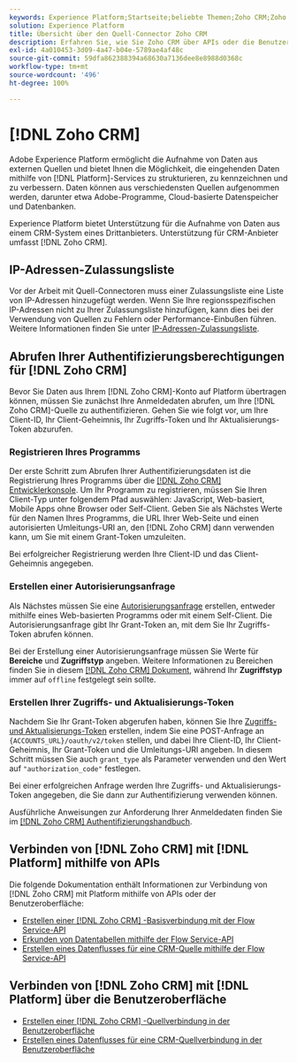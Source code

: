 ```yaml
---
keywords: Experience Platform;Startseite;beliebte Themen;Zoho CRM;Zoho crm;Zoho;Zoho
solution: Experience Platform
title: Übersicht über den Quell-Connector Zoho CRM
description: Erfahren Sie, wie Sie Zoho CRM über APIs oder die Benutzeroberfläche mit Adobe Experience Platform verbinden.
exl-id: 4a010453-3d09-4a47-b04e-5789ae4af48c
source-git-commit: 59dfa862388394a68630a7136dee8e8988d0368c
workflow-type: tm+mt
source-wordcount: '496'
ht-degree: 100%

---
```


# [!DNL Zoho CRM]

Adobe Experience Platform ermöglicht die Aufnahme von Daten aus externen Quellen und bietet Ihnen die Möglichkeit, die eingehenden Daten mithilfe von [!DNL Platform]-Services zu strukturieren, zu kennzeichnen und zu verbessern. Daten können aus verschiedensten Quellen aufgenommen werden, darunter etwa Adobe-Programme, Cloud-basierte Datenspeicher und Datenbanken.

Experience Platform bietet Unterstützung für die Aufnahme von Daten aus einem CRM-System eines Drittanbieters. Unterstützung für CRM-Anbieter umfasst [!DNL Zoho CRM].

## IP-Adressen-Zulassungsliste

Vor der Arbeit mit Quell-Connectoren muss einer Zulassungsliste eine Liste von IP-Adressen hinzugefügt werden. Wenn Sie Ihre regionsspezifischen IP-Adressen nicht zu Ihrer Zulassungsliste hinzufügen, kann dies bei der Verwendung von Quellen zu Fehlern oder Performance-Einbußen führen. Weitere Informationen finden Sie unter [IP-Adressen-Zulassungsliste](../../ip-address-allow-list.md).

## Abrufen Ihrer Authentifizierungsberechtigungen für [!DNL Zoho CRM]

Bevor Sie Daten aus Ihrem [!DNL Zoho CRM]-Konto auf Platform übertragen können, müssen Sie zunächst Ihre Anmeldedaten abrufen, um Ihre [!DNL Zoho CRM]-Quelle zu authentifizieren. Gehen Sie wie folgt vor, um Ihre Client-ID, Ihr Client-Geheimnis, Ihr Zugriffs-Token und Ihr Aktualisierungs-Token abzurufen.

### Registrieren Ihres Programms

Der erste Schritt zum Abrufen Ihrer Authentifizierungsdaten ist die Registrierung Ihres Programms über die [[!DNL Zoho CRM] Entwicklerkonsole](https://accounts.zoho.com/). Um Ihr Programm zu registrieren, müssen Sie Ihren Client-Typ unter folgendem Pfad auswählen: JavaScript, Web-basiert, Mobile Apps ohne Browser oder Self-Client. Geben Sie als Nächstes Werte für den Namen Ihres Programms, die URL Ihrer Web-Seite und einen autorisierten Umleitungs-URI an, den [!DNL Zoho CRM] dann verwenden kann, um Sie mit einem Grant-Token umzuleiten.

Bei erfolgreicher Registrierung werden Ihre Client-ID und das Client-Geheimnis angegeben.

### Erstellen einer Autorisierungsanfrage

Als Nächstes müssen Sie eine [Autorisierungsanfrage](https://www.zoho.com/crm/developer/docs/api/v2/auth-request.html) erstellen, entweder mithilfe eines Web-basierten Programms oder mit einem Self-Client. Die Autorisierungsanfrage gibt Ihr Grant-Token an, mit dem Sie Ihr Zugriffs-Token abrufen können.

Bei der Erstellung einer Autorisierungsanfrage müssen Sie Werte für **Bereiche** und **Zugriffstyp** angeben. Weitere Informationen zu Bereichen finden Sie in diesem [[!DNL Zoho CRM] Dokument](https://www.zoho.com/crm/developer/docs/api/v2/scopes.html), während Ihr **Zugriffstyp** immer auf `offline` festgelegt sein sollte.

### Erstellen Ihrer Zugriffs- und Aktualisierungs-Token

Nachdem Sie Ihr Grant-Token abgerufen haben, können Sie Ihre [Zugriffs- und Aktualisierungs-Token](https://www.zoho.com/crm/developer/docs/api/v2/access-refresh.html) erstellen, indem Sie eine POST-Anfrage an `{ACCOUNTS_URL}/oauth/v2/token` stellen, und dabei Ihre Client-ID, Ihr Client-Geheimnis, Ihr Grant-Token und die Umleitungs-URI angeben. In diesem Schritt müssen Sie auch `grant_type` als Parameter verwenden und den Wert auf `"authorization_code"` festlegen.

Bei einer erfolgreichen Anfrage werden Ihre Zugriffs- und Aktualisierungs-Token angegeben, die Sie dann zur Authentifizierung verwenden können.

Ausführliche Anweisungen zur Anforderung Ihrer Anmeldedaten finden Sie im [[!DNL Zoho CRM] Authentifizierungshandbuch](https://www.zoho.com/crm/developer/docs/api/v2/oauth-overview.html).

## Verbinden von [!DNL Zoho CRM] mit [!DNL Platform] mithilfe von APIs

Die folgende Dokumentation enthält Informationen zur Verbindung von [!DNL Zoho CRM] mit Platform mithilfe von APIs oder der Benutzeroberfläche:

- [Erstellen einer  [!DNL Zoho CRM] -Basisverbindung mit der Flow Service-API](../../tutorials/api/create/crm/zoho.md)
- [Erkunden von Datentabellen mithilfe der Flow Service-API](../../tutorials/api/explore/tabular.md)
- [Erstellen eines Datenflusses für eine CRM-Quelle mithilfe der Flow Service-API](../../tutorials/api/collect/crm.md)

## Verbinden von [!DNL Zoho CRM] mit [!DNL Platform] über die Benutzeroberfläche

- [Erstellen einer  [!DNL Zoho CRM] -Quellverbindung in der Benutzeroberfläche](../../tutorials/ui/create/crm/zoho.md)
- [Erstellen eines Datenflusses für eine CRM-Quellverbindung in der Benutzeroberfläche](../../tutorials/ui/dataflow/crm.md)
